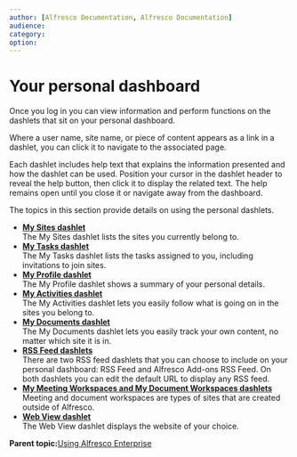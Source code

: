 ```yaml
---
author: [Alfresco Documentation, Alfresco Documentation]
audience: 
category: 
option: 
---
```


# Your personal dashboard

Once you log in you can view information and perform functions on the dashlets that sit on your personal dashboard.

Where a user name, site name, or piece of content appears as a link in a dashlet, you can click it to navigate to the associated page.

Each dashlet includes help text that explains the information presented and how the dashlet can be used. Position your cursor in the dashlet header to reveal the help button, then click it to display the related text. The help remains open until you close it or navigate away from the dashboard.

The topics in this section provide details on using the personal dashlets.

-   **[My Sites dashlet](../tasks/dashlet-mysites.md)**  
The My Sites dashlet lists the sites you currently belong to.
-   **[My Tasks dashlet](../tasks/dashlet-mytasks.md)**  
The My Tasks dashlet lists the tasks assigned to you, including invitations to join sites.
-   **[My Profile dashlet](../tasks/dashlet-myprofile.md)**  
The My Profile dashlet shows a summary of your personal details.
-   **[My Activities dashlet](../tasks/dashlet-myactivities.md)**  
The My Activities dashlet lets you easily follow what is going on in the sites you belong to.
-   **[My Documents dashlet](../tasks/dashlet-mydocuments.md)**  
The My Documents dashlet lets you easily track your own content, no matter which site it is in.
-   **[RSS Feed dashlets](../tasks/dashlet-rssfeed.md)**  
There are two RSS feed dashlets that you can choose to include on your personal dashboard: RSS Feed and Alfresco Add-ons RSS Feed. On both dashlets you can edit the default URL to display any RSS feed.
-   **[My Meeting Workspaces and My Document Workspaces dashlets](../tasks/dashlet-myworkspaces.md)**  
Meeting and document workspaces are types of sites that are created outside of Alfresco.
-   **[Web View dashlet](../tasks/dashlet-webview.md)**  
The Web View dashlet displays the website of your choice.

**Parent topic:**[Using Alfresco Enterprise](../topics/sh-uh-welcome.md)

